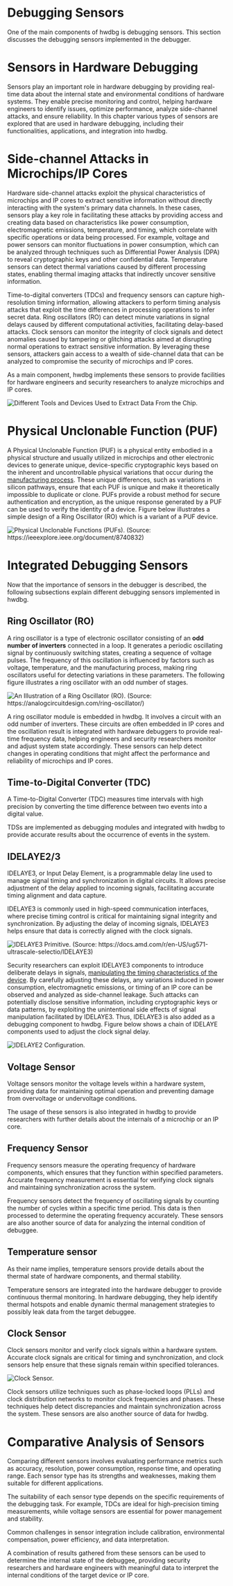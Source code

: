 # Debugging Sensors

One of the main components of hwdbg is debugging sensors. This section discusses the debugging sensors implemented in the debugger.

# Sensors in Hardware Debugging

Sensors play an important role in hardware debugging by providing real-time data about the internal state and environmental conditions of hardware systems. They enable precise monitoring and control, helping hardware engineers to identify issues, optimize performance, analyze side-channel attacks, and ensure reliability. In this chapter various types of sensors are explored that are used in hardware debugging, including their functionalities, applications, and integration into hwdbg.

# Side-channel Attacks in Microchips/IP Cores

Hardware side-channel attacks exploit the physical characteristics of microchips and IP cores to extract sensitive information without directly interacting with the system's primary data channels. In these cases, sensors play a key role in facilitating these attacks by providing access and creating data based on characteristics like power consumption, electromagnetic emissions, temperature, and timing, which correlate with specific operations or data being processed. For example, voltage and power sensors can monitor fluctuations in power consumption, which can be analyzed through techniques such as Differential Power Analysis (DPA) to reveal cryptographic keys and other confidential data. Temperature sensors can detect thermal variations caused by different processing states, enabling thermal imaging attacks that indirectly uncover sensitive information.

Time-to-digital converters (TDCs) and frequency sensors can capture high-resolution timing information, allowing attackers to perform timing analysis attacks that exploit the time differences in processing operations to infer secret data. Ring oscillators (RO) can detect minute variations in signal delays caused by different computational activities, facilitating delay-based attacks. Clock sensors can monitor the integrity of clock signals and detect anomalies caused by tampering or glitching attacks aimed at disrupting normal operations to extract sensitive information. By leveraging these sensors, attackers gain access to a wealth of side-channel data that can be analyzed to compromise the security of microchips and IP cores.

As a main component, hwdbg implements these sensors to provide facilities for hardware engineers and security researchers to analyze microchips and IP cores.

![Different Tools and Devices Used to Extract Data From the Chip.](/img/figures/final-side-channel.jpg)

# Physical Unclonable Function (PUF)

A Physical Unclonable Function (PUF) is a physical entity embodied in a physical structure and usually utilized in microchips and other electronic devices to generate unique, device-specific cryptographic keys based on the inherent and uncontrollable physical variations that occur during the [manufacturing process](https://ieeexplore.ieee.org/document/4380646). These unique differences, such as variations in silicon pathways, ensure that each PUF is unique and make it theoretically impossible to duplicate or clone. PUFs provide a robust method for secure authentication and encryption, as the unique response generated by a PUF can be used to verify the identity of a device. Figure below illustrates a simple design of a Ring Oscillator (RO) which is a variant of a PUF device.

![Physical Unclonable Functions (PUFs). (Source: https://ieeexplore.ieee.org/document/8740832)](/img/figures/PUF.png)

# Integrated Debugging Sensors

Now that the importance of sensors in the debugger is described, the following subsections explain different debugging sensors implemented in hwdbg.

## Ring Oscillator (RO)

A ring oscillator is a type of electronic oscillator consisting of an **odd number of inverters** connected in a loop. It generates a periodic oscillating signal by continuously switching states, creating a sequence of voltage pulses. The frequency of this oscillation is influenced by factors such as voltage, temperature, and the manufacturing process, making ring oscillators useful for detecting variations in these parameters. The following figure illustrates a ring oscillator with an odd number of stages.

![An Illustration of a Ring Oscillator (RO). (Source: https://analogcircuitdesign.com/ring-oscillator/)](/img/figures/ring-oscillator.png)

A ring oscillator module is embedded in hwdbg. It 
 involves a circuit with an odd number of inverters. These circuits are often embedded in IP cores and the oscillation result is integrated with hardware debuggers to provide real-time frequency data, helping engineers and security researchers monitor and adjust system state accordingly. These sensors can help detect changes in operating conditions that might affect the performance and reliability of microchips and IP cores.

## Time-to-Digital Converter (TDC)

A Time-to-Digital Converter (TDC) measures time intervals with high precision by converting the time difference between two events into a digital value. 

TDSs are implemented as debugging modules and integrated with hwdbg to provide accurate results about the occurrence of events in the system.

## IDELAYE2/3

IDELAYE3, or Input Delay Element, is a programmable delay line used to manage signal timing and synchronization in digital circuits. It allows precise adjustment of the delay applied to incoming signals, facilitating accurate timing alignment and data capture.

IDELAYE3 is commonly used in high-speed communication interfaces, where precise timing control is critical for maintaining signal integrity and synchronization. By adjusting the delay of incoming signals, IDELAYE3 helps ensure that data is correctly aligned with the clock signals.

![IDELAYE3 Primitive. (Source: https://docs.amd.com/r/en-US/ug571-ultrascale-selectio/IDELAYE3)](/img/figures/X16016-idelaye3-primitive.jpg)

Security researchers can exploit IDELAYE3 components to introduce deliberate delays in signals, [manipulating the timing characteristics of the device](https://arxiv.org/abs/2405.03632). By carefully adjusting these delays, any variations induced in power consumption, electromagnetic emissions, or timing of an IP core can be observed and analyzed as side-channel leakage. Such attacks can potentially disclose sensitive information, including cryptographic keys or data patterns, by exploiting the unintentional side effects of signal manipulation facilitated by IDELAYE3. Thus, IDELAYE3 is also added as a debugging component to hwdbg. Figure below shows a chain of IDELAYE components used to adjust the clock signal delay.

![IDELAYE2 Configuration.](/img/figures/idelay.jpg)

## Voltage Sensor

Voltage sensors monitor the voltage levels within a hardware system, providing data for maintaining optimal operation and preventing damage from overvoltage or undervoltage conditions. 

The usage of these sensors is also integrated in hwdbg to provide researchers with further details about the internals of a microchip or an IP core. 

## Frequency Sensor

Frequency sensors measure the operating frequency of hardware components, which ensures that they function within specified parameters. Accurate frequency measurement is essential for verifying clock signals and maintaining synchronization across the system.

Frequency sensors detect the frequency of oscillating signals by counting the number of cycles within a specific time period. This data is then processed to determine the operating frequency accurately. These sensors are also another source of data for analyzing the internal condition of debuggee.

## Temperature sensor

As their name implies, temperature sensors provide details about the thermal state of hardware components, and thermal stability. 

Temperature sensors are integrated into the hardware debugger to provide continuous thermal monitoring. In hardware debugging, they help identify thermal hotspots and enable dynamic thermal management strategies to possibly leak data from the target debuggee.

## Clock Sensor

Clock sensors monitor and verify clock signals within a hardware system. Accurate clock signals are critical for timing and synchronization, and clock sensors help ensure that these signals remain within specified tolerances.

![Clock Sensor.](/img/figures/1lut-blockdiagram.jpg)

Clock sensors utilize techniques such as phase-locked loops (PLLs) and clock distribution networks to monitor clock frequencies and phases. These techniques help detect discrepancies and maintain synchronization across the system. These sensors are also another source of data for hwdbg.

# Comparative Analysis of Sensors

Comparing different sensors involves evaluating performance metrics such as accuracy, resolution, power consumption, response time, and operating range. Each sensor type has its strengths and weaknesses, making them suitable for different applications.

The suitability of each sensor type depends on the specific requirements of the debugging task. For example, TDCs are ideal for high-precision timing measurements, while voltage sensors are essential for power management and stability.

Common challenges in sensor integration include calibration, environmental compensation, power efficiency, and data interpretation.

A combination of results gathered from these sensors can be used to determine the internal state of the debuggee, providing security researchers and hardware engineers with meaningful data to interpret the internal conditions of the target device or IP core.